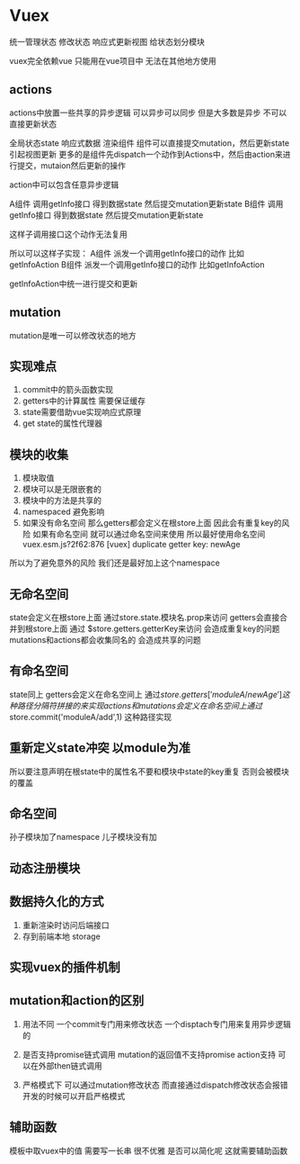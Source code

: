 # Vuex
统一管理状态
修改状态 响应式更新视图
给状态划分模块

vuex完全依赖vue
只能用在vue项目中 无法在其他地方使用


## actions
actions中放置一些共享的异步逻辑 可以异步可以同步 但是大多数是异步 不可以直接更新状态


全局状态state 响应式数据 渲染组件
组件可以直接提交mutation，然后更新state引起视图更新
更多的是组件先dispatch一个动作到Actions中，然后由action来进行提交，mutaion然后更新的操作

action中可以包含任意异步逻辑

A组件 调用getInfo接口 得到数据state 然后提交mutation更新state
B组件 调用getInfo接口 得到数据state 然后提交mutation更新state

这样子调用接口这个动作无法复用

所以可以这样子实现：
A组件 派发一个调用getInfo接口的动作 比如getInfoAction
B组件 派发一个调用getInfo接口的动作 比如getInfoAction

getInfoAction中统一进行提交和更新 

## mutation
mutation是唯一可以修改状态的地方


##  实现难点
1. commit中的箭头函数实现
2. getters中的计算属性 需要保证缓存
3. state需要借助vue实现响应式原理
4. get state的属性代理器


## 模块的收集
1. 模块取值
2. 模块可以是无限嵌套的
3. 模块中的方法是共享的 
4. namespaced 避免影响
5. 如果没有命名空间 那么getters都会定义在根store上面 因此会有重复key的风险
如果有命名空间 就可以通过命名空间来使用
所以最好使用命名空间
vuex.esm.js?2f62:876 [vuex] duplicate getter key: newAge

所以为了避免意外的风险 我们还是最好加上这个namespace


## 无命名空间
state会定义在根store上面 通过store.state.模块名.prop来访问
getters会直接合并到根store上面 通过 $store.getters.getterKey来访问 会造成重复key的问题
mutations和actions都会收集同名的 会造成共享的问题

## 有命名空间
state同上
getters会定义在命名空间上 通过$store.getters['moduleA/newAge'] 这种路径分隔符拼接的来实现
actions和mutations会定义在命名空间上 通过$store.commit('moduleA/add',1) 这种路径实现

## 重新定义state冲突 以module为准
所以要注意声明在根state中的属性名不要和模块中state的key重复
否则会被模块的覆盖

## 命名空间
孙子模块加了namespace 儿子模块没有加

## 动态注册模块

## 数据持久化的方式
1. 重新渲染时访问后端接口
2. 存到前端本地 storage

## 实现vuex的插件机制


## mutation和action的区别
1. 用法不同
一个commit专门用来修改状态 
一个disptach专门用来复用异步逻辑的

2. 是否支持promise链式调用
 mutation的返回值不支持promise
 action支持 可以在外部then链式调用

3. 严格模式下
可以通过mutation修改状态
而直接通过dispatch修改状态会报错
开发的时候可以开启严格模式



## 辅助函数
模板中取vuex中的值 需要写一长串 很不优雅 是否可以简化呢
这就需要辅助函数

